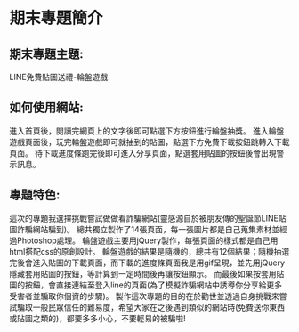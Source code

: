 # 期末專題簡介
## 期末專題主題:
LINE免費貼圖送禮-輪盤遊戲

## 如何使用網站:
進入首頁後，閱讀完網頁上的文字後即可點選下方按鈕進行輪盤抽獎。
進入輪盤遊戲頁面後，玩完輪盤遊戲即可就抽到的貼圖，點選下方免費下載按鈕跳轉入下載頁面。
待下載進度條跑完後即可進入分享頁面，點選套用貼圖的按鈕後會出現警示訊息。

## 專題特色:
這次的專題我選擇挑戰嘗試做做看詐騙網站(靈感源自於被朋友傳的聖誕節LINE貼圖詐騙網站騙到)。
總共獨立製作了14張頁面，每一張圖片都是自己蒐集素材並經過Photoshop處理。
輪盤遊戲主要用jQuery製作，每張頁面的樣式都是自己用html搭配css的原創設計。
輪盤遊戲的結果是隨機的，總共有12個結果；隨機抽選完後會進入貼圖的下載頁面，而下載的進度條頁面我是用gif呈現，並先用jQuery隱藏套用貼圖的按鈕，等計算到一定時間後再讓按鈕顯示。
而最後如果按套用貼圖的按鈕，會直接連結至登入line的頁面(為了模擬詐騙網站中誘導你分享給更多受害者並騙取你個資的步驟)。
製作這次專題的目的在於勸世並透過自身挑戰來嘗試騙取一般民眾信任的難易度，希望大家在之後遇到類似的網站時(免費送你東西或貼圖之類的)，都要多多小心，不要輕易的被騙啦!

 
